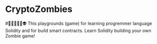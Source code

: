 # CryptoZombies
#🏄‍♀️👾🎃😈👽 This playgrounds (game) for learning progremmer language Solidity and for build smart contracts. Learn Solidity building your own Zombie game!
